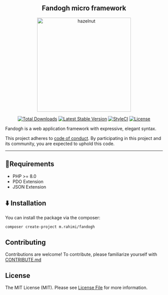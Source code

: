 <h2 align="center">
    Fandogh micro framework
</h2>

<p align="center">
    <img width="300px" src="https://user-images.githubusercontent.com/22294125/178355543-6da98d58-d32c-45ba-bebd-428dc1daea3f.png" alt="hazelnut"></img>
</p>

<p align="center">
    <a href="https://packagist.org/packages/m.rahimi/fandogh"><img src="https://img.shields.io/packagist/dt/m.rahimi/fandogh" alt="Total Downloads"></a>
    <a href="https://packagist.org/packages/m.rahimi/fandogh"><img src="https://img.shields.io/packagist/v/m.rahimi/fandogh" alt="Latest Stable Version"></a>
    <a href="https://github.styleci.io/repos/400930505?branch=master"><img src="https://github.styleci.io/repos/400930505/shield?branch=master" alt="StyleCI"></a>
    <a href="https://packagist.org/packages/m.rahimi/fandogh"><img src="https://img.shields.io/packagist/l/m.rahimi/fandogh" alt="License"></a>
</p>

Fandogh is a web application framework with expressive, elegant syntax.

This project adheres to [code of conduct](CODE_OF_CONDUCT.md). By participating in this project and its community, you are expected to uphold this code.

----

## 📌Requirements
 - PHP >= 8.0
 - PDO Extension
 - JSON Extension

## ⬇️ Installation
You can install the package via the composer:
```
composer create-project m.rahimi/fandogh
```

## Contributing
Contributions are welcome! To contribute, please familiarize yourself with [CONTRIBUTE.md](CONTRIBUTE.md)
## License

The MIT License (MIT). Please see [License File](LICENSE) for more information.